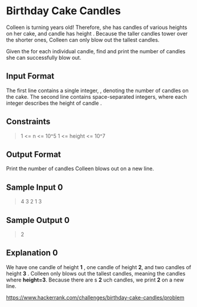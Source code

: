 Birthday Cake Candles
===

Colleen is turning  years old! Therefore, she has  candles of various heights on her cake, and candle  has height . Because the taller candles tower over the shorter ones, Colleen can only blow out the tallest candles.

Given the  for each individual candle, find and print the number of candles she can successfully blow out.

Input Format
---

The first line contains a single integer, , denoting the number of candles on the cake.
The second line contains  space-separated integers, where each integer  describes the height of candle .

Constraints
---

> 1 <= n <= 10^5
> 1 <= height <= 10^7

Output Format
---

Print the number of candles Colleen blows out on a new line.

Sample Input 0
---

> 4
> 3 2 1 3

Sample Output 0
---

> 2

Explanation 0
---

We have one candle of height **1** , one candle of height **2**, and two candles of height **3** . Colleen only blows out the tallest candles, meaning the candles where  **height=3**. Because there are  s **2** uch candles, we print **2** on a new line.



https://www.hackerrank.com/challenges/birthday-cake-candles/problem
